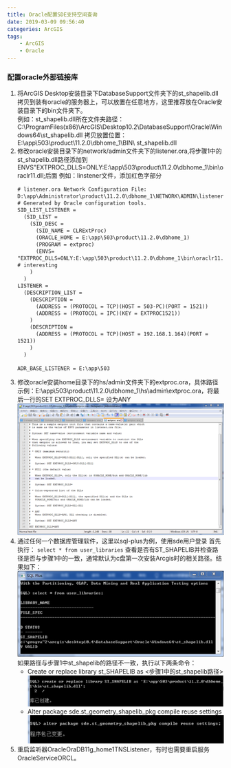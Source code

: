 ```yaml
---
title: Oracle配置SDE支持空间查询
date: 2019-03-09 09:56:40
categeries: ArcGIS
tags:
    - ArcGIS
    - Oracle
---
```

### 配置oracle外部链接库
1. 将ArcGIS Desktop安装目录下DatabaseSupport文件夹下的st_shapelib.dll拷贝到装有oracle的服务器上，可以放置在任意地方，这里推荐放在Oracle安装目录下的bin文件夹下。  
    例如：st_shapelib.dll所在文件夹路径：
    C:\ProgramFiles(x86)\ArcGIS\Desktop10.2\DatabaseSupport\Oracle\Windows64\st_shapelib.dll
    拷贝放置位置：E:\app\503\product\11.2.0\dbhome_1\BIN\ st_shapelib.dll
2. 修改oracle安装目录下的network/admin文件夹下的listener.ora,将步骤1中的st_shapelib.dll路径添加到
   ENVS"EXTPROC_DLLS=ONLY:E:\app\503\product\11.2.0\dbhome_1\bin\oraclr11.dll;后面
        例如：linstener文件，添加红色字部分
    ``` ora
    # listener.ora Network Configuration File: D:\app\Administrator\product\11.2.0\dbhome_1\NETWORK\ADMIN\listener.ora
    # Generated by Oracle configuration tools.
    SID_LIST_LISTENER =
      (SID_LIST =
        (SID_DESC =
          (SID_NAME = CLRExtProc)
          (ORACLE_HOME = E:\app\503\product\11.2.0\dbhome_1)
          (PROGRAM = extproc)
          (ENVS= "EXTPROC_DLLS=ONLY:E:\app\503\product\11.2.0\dbhome_1\bin\oraclr11.dll;E:\app\503\product\11.2.0\dbhome_1\bin\st_shapelib.dll") # interesting
        )
      )   
    LISTENER =
      (DESCRIPTION_LIST =
        (DESCRIPTION =
          (ADDRESS = (PROTOCOL = TCP)(HOST = 503-PC)(PORT = 1521))
    	  (ADDRESS = (PROTOCOL = IPC)(KEY = EXTPROC1521))
        )
        (DESCRIPTION =
          (ADDRESS = (PROTOCOL = TCP)(HOST = 192.168.1.164)(PORT = 1521))
        )
      )
     
    ADR_BASE_LISTENER = E:\app\503
    ```
3. 修改oracle安装home目录下的hs/admin文件夹下的extproc.ora，具体路径示例：E:\app\503\product\11.2.0\dbhome_1\hs\admin\extproc.ora，将最后一行的SET EXTPROC_DLLS=  设为ANY
   ![extproc.ora设置](oracle-st-geometry/res1.png)
4. 通过任何一个数据库管理软件，这里以sql-plus为例，使用sde用户登录
   	首先执行：
   	`select * from user_libraries`
	查看是否有ST_SHAPELIB并检查路径是否与步骤1中的一致，通常默认为c盘第一次安装Arcgis时的相关路径。结果如下：
	 ![extproc.ora设置](oracle-st-geometry/res2.png)
	 如果路径与步骤1中st_shapelib的路径不一致，执行以下两条命令：
	 + Create or replace library st_SHAPELIB  as <步骤1中的st_shapelib路径>
	  ![extproc.ora设置](oracle-st-geometry/res3.png)
     + Alter package sde.st_geometry_shapelib_pkg compile reuse settings
     ![extproc.ora设置](oracle-st-geometry/res4.png)
5. 重启监听器OracleOraDB11g_home1TNSListener，有时也需要重启服务OracleServiceORCL。



